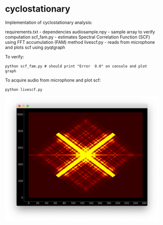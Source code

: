 # cyclostationary 

Implementation of cyclostationary analysis:

requirements.txt - dependencies
audiosample.npy  - sample array to verify computation
scf_fam.py       - estimates Spectral Correlation Function (SCF) using FFT accumulation (FAM) method
livescf.py       - reads from microphone and plots scf using pyqtgraph

To verify: 
~~~
python scf_fam.py # should print "Error  0.0" on console and plot graph
~~~

To acquire audio from microphone and plot scf:
~~~
python livescf.py
~~~

![Screen shot](ScreenShot.png)
